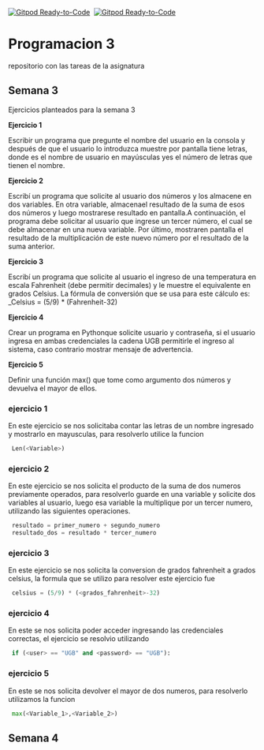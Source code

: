 [![Gitpod Ready-to-Code](https://img.shields.io/badge/UGB-PRC3-blue)](https://ugb.edu.sv/)&nbsp;
[![Gitpod Ready-to-Code](https://img.shields.io/badge/Python-3.9-red)](https://www.python.org/)&nbsp;

# Programacion 3
 repositorio con las tareas de la asignatura

 ## Semana 3
  Ejercicios planteados para la semana 3

  **Ejercicio 1**

  Escribir un programa que pregunte el nombre del usuario en la consola y después de que el usuario lo introduzca muestre por pantalla <NOMBRE> tiene <n> letras, donde <NOMBRE> es el nombre de usuario en mayúsculas y<n>es el número de letras que tienen el nombre.

  **Ejercicio 2**

  Escribí un programa que solicite al usuario dos números y los almacene en dos variables. En otra variable, almacenael resultado de la suma de esos dos números y  luego mostrarese  resultado  en  pantalla.A  continuación,  el  programa  debe solicitar al usuario que ingrese un tercer número, el cual se debe almacenar en una nueva variable. Por último, mostraren pantalla el resultado de la multiplicación de este nuevo número por el resultado de la suma anterior.
  
  **Ejercicio 3**

  Escribí  un  programa  que  solicite  al  usuario  el  ingreso  de  una  temperatura  en escala Fahrenheit (debe permitir decimales) y le muestre el equivalente en grados Celsius. La fórmula de conversión que se usa para este cálculo es: _Celsius = (5/9) * (Fahrenheit-32)
  
  **Ejercicio 4**

  Crear  un  programa  en Pythonque  solicite  usuario  y  contraseña,  si  el  usuario ingresa  en  ambas  credenciales  la  cadena  UGB  permitirle  el  ingreso  al  sistema, caso contrario mostrar mensaje de advertencia.
  
  **Ejercicio 5**

  Definir una función max() que tome como argumento dos números y devuelva el mayor de ellos.

  ### ejercicio 1
   En este ejercicio se nos solicitaba contar las letras de un nombre ingresado y mostrarlo en mayusculas, para resolverlo utilice la funcion
   ```python
    Len(<Variable>)
   ```

  ### ejercicio 2
   En este ejercicio se nos solicita el producto de la suma de dos numeros previamente operados, para resolverlo guarde en una variable y solicite dos variables al usuario, luego esa variable la multiplique por un tercer numero, utilizando las siguientes operaciones.
   ```python
    resultado = primer_numero + segundo_numero
    resultado_dos = resultado * tercer_numero
   ```
  ### ejercicio 3
   En este ejercicio se nos solicita la conversion de grados fahrenheit a grados celsius, la formula que se utilizo para resolver este ejercicio fue 
   ```python
    celsius = (5/9) * (<grados_fahrenheit>-32) 
   ```
  ### ejercicio 4
   En este se nos solicita poder acceder ingresando las credenciales correctas, el ejercicio se resolvio utilizando
   ```python
    if (<user> == "UGB" and <password> == "UGB"):
   ```
  ### ejercicio 5
   En este se nos solicita devolver el mayor de dos numeros, para resolverlo utilizamos la funcion
   ```python
    max(<Variable_1>,<Variable_2>)
   ```   

 ## Semana 4
